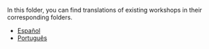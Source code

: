 In this folder, you can find translations of existing workshops in their corresponding folders.

- [Español](./es/)
- [Português](./pt-br/README.md)